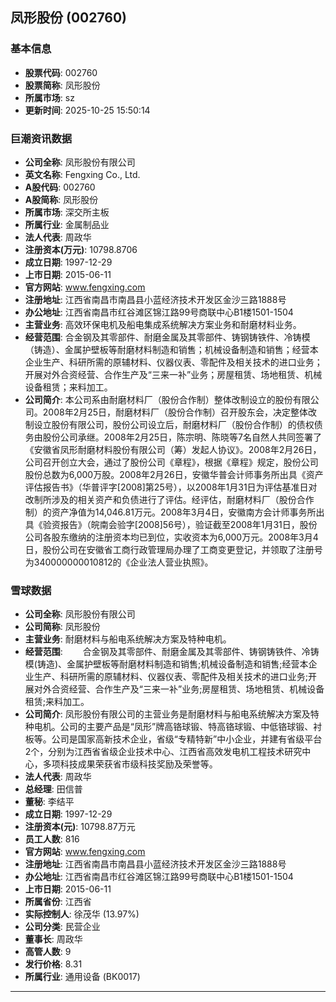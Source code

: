 ## 凤形股份 (002760)

### 基本信息

- **股票代码**: 002760
- **股票简称**: 凤形股份
- **所属市场**: sz
- **更新时间**: 2025-10-25 15:50:14

### 巨潮资讯数据

- **公司全称**: 凤形股份有限公司
- **英文名称**: Fengxing Co., Ltd.
- **A股代码**: 002760
- **A股简称**: 凤形股份
- **所属市场**: 深交所主板
- **所属行业**: 金属制品业
- **法人代表**: 周政华
- **注册资本(万元)**: 10798.8706
- **成立日期**: 1997-12-29
- **上市日期**: 2015-06-11
- **官方网站**: www.fengxing.com
- **注册地址**: 江西省南昌市南昌县小蓝经济技术开发区金沙三路1888号
- **办公地址**: 江西省南昌市红谷滩区锦江路99号商联中心B1楼1501-1504
- **主营业务**: 高效环保电机及船电集成系统解决方案业务和耐磨材料业务。
- **经营范围**: 合金钢及其零部件、耐磨金属及其零部件、铸钢铸铁件、冷铸模（铸造）、金属护壁板等耐磨材料制造和销售；机械设备制造和销售；经营本企业生产、科研所需的原辅材料、仪器仪表、零配件及相关技术的进口业务；开展对外合资经营、合作生产及“三来一补”业务；房屋租赁、场地租赁、机械设备租赁；来料加工。
- **公司简介**: 本公司系由耐磨材料厂（股份合作制）整体改制设立的股份有限公司。2008年2月25日，耐磨材料厂（股份合作制）召开股东会，决定整体改制设立股份有限公司，股份公司设立后，耐磨材料厂（股份合作制）的债权债务由股份公司承继。2008年2月25日，陈宗明、陈晓等7名自然人共同签署了《安徽省凤形耐磨材料股份有限公司（筹）发起人协议》。2008年2月26日，公司召开创立大会，通过了股份公司《章程》，根据《章程》规定，股份公司股份总数为6,000万股。2008年2月26日，安徽华普会计师事务所出具《资产评估报告书》（华普评字[2008]第25号），以2008年1月31日为评估基准日对改制所涉及的相关资产和负债进行了评估。经评估，耐磨材料厂（股份合作制）的资产净值为14,046.81万元。2008年3月4日，安徽南方会计师事务所出具《验资报告》（皖南会验字[2008]56号），验证截至2008年1月31日，股份公司各股东缴纳的注册资本均已到位，实收资本为6,000万元。2008年3月4日，股份公司在安徽省工商行政管理局办理了工商变更登记，并领取了注册号为340000000010812的《企业法人营业执照》。

### 雪球数据

- **公司全称**: 凤形股份有限公司
- **公司简称**: 凤形股份
- **主营业务**: 耐磨材料与船电系统解决方案及特种电机。
- **经营范围**: 　　合金钢及其零部件、耐磨金属及其零部件、铸钢铸铁件、冷铸模(铸造)、金属护壁板等耐磨材料制造和销售;机械设备制造和销售;经营本企业生产、科研所需的原辅材料、仪器仪表、零配件及相关技术的进口业务;开展对外合资经营、合作生产及“三来一补”业务;房屋租赁、场地租赁、机械设备租赁;来料加工。
- **公司简介**: 凤形股份有限公司的主营业务是耐磨材料与船电系统解决方案及特种电机。公司的主要产品是“凤形”牌高铬球锻、特高铬球锻、中低铬球锻、衬板等。公司是国家高新技术企业，省级“专精特新”中小企业，并建有省级平台2个，分别为江西省省级企业技术中心、江西省高效发电机工程技术研究中心，多项科技成果荣获省市级科技奖励及荣誉等。
- **法人代表**: 周政华
- **总经理**: 田信普
- **董秘**: 李结平
- **成立日期**: 1997-12-29
- **注册资本(元)**: 10798.87万元
- **员工人数**: 816
- **官方网站**: www.fengxing.com
- **注册地址**: 江西省南昌市南昌县小蓝经济技术开发区金沙三路1888号
- **办公地址**: 江西省南昌市红谷滩区锦江路99号商联中心B1楼1501-1504
- **上市日期**: 2015-06-11
- **所属省份**: 江西省
- **实际控制人**: 徐茂华 (13.97%)
- **公司分类**: 民营企业
- **董事长**: 周政华
- **高管人数**: 9
- **发行价格**: 8.31
- **所属行业**: 通用设备 (BK0017)

---